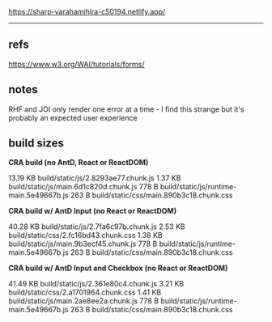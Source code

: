 https://sharp-varahamihira-c50194.netlify.app/

---

## refs

https://www.w3.org/WAI/tutorials/forms/

## notes

RHF and JOI only render one error at a time - I find this strange but it's probably an expected user experience

## build sizes

**CRA build (no AntD, React or ReactDOM)**

13.19 KB build/static/js/2.8293ae77.chunk.js
1.37 KB build/static/js/main.6d1c820d.chunk.js
778 B build/static/js/runtime-main.5e49667b.js
263 B build/static/css/main.890b3c18.chunk.css

**CRA build w/ AntD Input (no React or ReactDOM)**

40.28 KB build/static/js/2.7fa6c97b.chunk.js
2.53 KB build/static/css/2.fc16bd43.chunk.css
1.38 KB build/static/js/main.9b3ecf45.chunk.js
778 B build/static/js/runtime-main.5e49667b.js
263 B build/static/css/main.890b3c18.chunk.css

**CRA build w/ AntD Input and Checkbox (no React or ReactDOM)**

41.49 KB build/static/js/2.361e80c4.chunk.js
3.21 KB build/static/css/2.a1701964.chunk.css
1.41 KB build/static/js/main.2ae8ee2a.chunk.js
778 B build/static/js/runtime-main.5e49667b.js
263 B build/static/css/main.890b3c18.chunk.css
